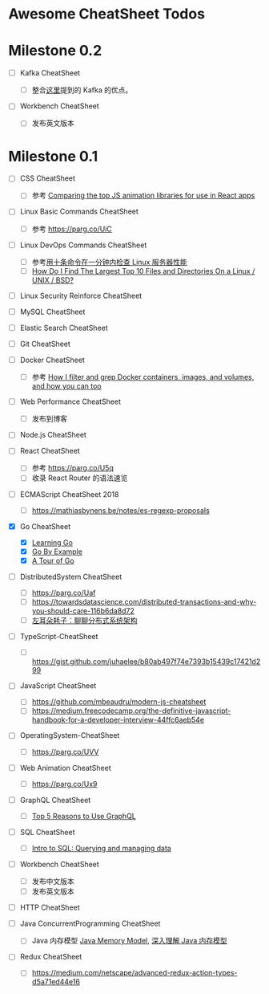 # Awesome CheatSheet Todos

# Milestone 0.2

* [ ] Kafka CheatSheet

  * [ ] 整合[这里](https://medium.freecodecamp.org/what-makes-apache-kafka-so-fast-a8d4f94ab145)提到的 Kafka 的优点。

* [ ] Workbench CheatSheet
  * [ ] 发布英文版本

# Milestone 0.1

* [ ] CSS CheatSheet

  * [ ] 参考 [Comparing the top JS animation libraries for use in React apps](https://parg.co/Ux9)

* [ ] Linux Basic Commands CheatSheet

  * [ ] 参考 https://parg.co/UiC

* [ ] Linux DevOps Commands CheatSheet

  * [ ] 参考[用十条命令在一分钟内检查 Linux 服务器性能](http://www.infoq.com/cn/news/2015/12/linux-performance)
  * [ ] [How Do I Find The Largest Top 10 Files and Directories On a Linux / UNIX / BSD?](http://www.cyberciti.biz/faq/how-do-i-find-the-largest-filesdirectories-on-a-linuxunixbsd-filesystem/)

* [ ] Linux Security Reinforce CheatSheet

* [ ] MySQL CheatSheet

* [ ] Elastic Search CheatSheet

* [ ] Git CheatSheet

* [ ] Docker CheatSheet

  * [ ] 参考 [How I filter and grep Docker containers, images, and volumes, and how you can too](https://parg.co/Uxy)

* [ ] Web Performance CheatSheet

  * [ ] 发布到博客

* [ ] Node.js CheatSheet

* [ ] React CheatSheet

  * [ ] 参考 https://parg.co/U5q
  * [ ] 收录 React Router 的语法速览

* [ ] ECMAScript CheatSheet 2018

  * [ ] https://mathiasbynens.be/notes/es-regexp-proposals

* [x] Go CheatSheet

  * [x] [Learning Go](https://parg.co/Uyy)
  * [x] [Go By Example](https://gobyexample.com/)
  * [x] [A Tour of Go](https://tour.golang.org/methods/14)

* [ ] DistributedSystem CheatSheet

  * [ ] https://parg.co/Uaf
  * [ ] https://towardsdatascience.com/distributed-transactions-and-why-you-should-care-116b6da8d72
  * [ ] [左耳朵耗子：聊聊分布式系统架构](https://mp.weixin.qq.com/s/12s9JUxVDqAnLAeqc_de8w)

* [ ] TypeScript-CheatSheet

  * [ ] https://gist.github.com/juhaelee/b80ab497f74e7393b15439c17421d299

* [ ] JavaScript CheatSheet

  * [ ] https://github.com/mbeaudru/modern-js-cheatsheet
  * [ ] https://medium.freecodecamp.org/the-definitive-javascript-handbook-for-a-developer-interview-44ffc6aeb54e

* [ ] OperatingSystem-CheatSheet

  * [ ] https://parg.co/UVV

* [ ] Web Animation CheatSheet

  * [ ] https://parg.co/Ux9

* [ ] GraphQL CheatSheet

  * [ ] [Top 5 Reasons to Use GraphQL](https://blog.graph.cool/top-5-reasons-to-use-graphql-b60cfa683511)

* [ ] SQL CheatSheet

  * [ ] [Intro to SQL: Querying and managing data](https://www.khanacademy.org/computing/computer-programming/sql/)

* [ ] Workbench CheatSheet

  * [ ] 发布中文版本
  * [ ] 发布英文版本

* [ ] HTTP CheatSheet

* [ ] Java ConcurrentProgramming CheatSheet
  * [ ] Java 内存模型 [Java Memory Model](http://tutorials.jenkov.com/java-concurrency/java-memory-model.html), [深入理解 Java 内存模型](http://www.infoq.com/cn/articles/java-memory-model-1)
  
* [ ] Redux CheatSheet
  * [ ] https://medium.com/netscape/advanced-redux-action-types-d5a71ed44e16

